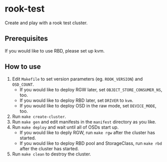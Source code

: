 # rook-test
Create and play with a rook test cluster.

## Prerequisites

If you would like to use RBD, please set up kvm.

## How to use

1. Edit `Makefile` to set version parameters (eg. `ROOK_VERSION`) and `OSD_COUNT`.
   - If you would like to deploy RGW later, set `OBJECT_STORE_CONSUMER_NS`, too.
   - If you would like to deploy RBD later, set `DRIVER` to `kvm`.
   - If you would like to deploy OSD in the raw mode, set `DEVICE_MODE`, too.
2. Run `make create-cluster`.
3. Run `make gen` and edit manifests in the `manifest` directory as you like.
4. Run `make deploy` and wait until all of OSDs start up.
   - If you would like to deply RGW, run `make rgw` after the cluster has started.
   - If you would like to deploy RBD pool and StorageClass, run `make rbd` after the cluster has started.
5. Run `make clean` to destroy the cluster.

